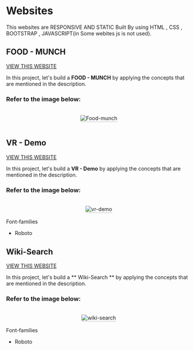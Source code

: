 # Websites
This websites are RESPONSIVE AND STATIC  Built By using HTML , CSS , BOOTSTRAP , JAVASCRIPT(in Some webites js is not used).

## FOOD - MUNCH
[VIEW THIS WEBSITE](https://hari09foodmuch.ccbp.tech/)

In this project, let's build a **FOOD - MUNCH** by applying the concepts that are mentioned in the description.

### Refer to the image below:

<br/>
<div style="text-align: center;">
    <img src="https://res.cloudinary.com/harikrishnar/image/upload/v1679823294/Food_-_Munch_elfofj.png" alt="Food-munch" style="max-width:70%;box-shadow:0 2.8px 2.2px rgba(0, 0, 0, 0.12)">
</div>
<br/>







## VR - Demo
[VIEW THIS WEBSITE](https://hari09vrdemo.ccbp.tech/)

In this project, let's build a **VR - Demo** by applying the concepts that are mentioned in the description.

### Refer to the image below:

<br/>
<div style="text-align: center;">
    <img src="https://res.cloudinary.com/harikrishnar/image/upload/v1679825324/VR_-_KIT_1_mzqxzr.jpg" alt="vr-demo" style="max-width:70%;box-shadow:0 2.8px 2.2px rgba(0, 0, 0, 0.12)">
</div>
<br/>   
<summary>Font-families</summary>

- Roboto

</details>









## Wiki-Search
[VIEW THIS WEBSITE](https://hari09wikipedia.ccbp.tech/)

In this project, let's build a ** Wiki-Search ** by applying the concepts that are mentioned in the description.

### Refer to the image below:

<br/>
<div style="text-align: center;">
    <img src="https://res.cloudinary.com/harikrishnar/image/upload/v1680018352/wikipedia_rjjlpy.png" alt="wiki-search" style="max-width:70%;box-shadow:0 2.8px 2.2px rgba(0, 0, 0, 0.12)">
</div>
<br/>   
<summary>Font-families</summary>

- Roboto

</details>


